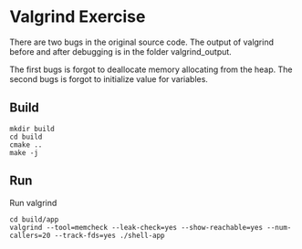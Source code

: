 # Valgrind Exercise
There are two bugs in the original source code.
The output of valgrind before and after debugging is in the folder valgrind_output.

The first bugs is forgot to deallocate memory allocating from the heap.
The second bugs is forgot to initialize value for variables.

## Build
```
mkdir build
cd build
cmake ..
make -j
```

## Run
Run valgrind
```
cd build/app
valgrind --tool=memcheck --leak-check=yes --show-reachable=yes --num-callers=20 --track-fds=yes ./shell-app
```


